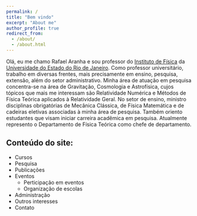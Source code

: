 ```yaml
---
permalink: /
title: "Bem vindo"
excerpt: "About me"
author_profile: true
redirect_from: 
  - /about/
  - /about.html
---
```


Olá, eu me chamo Rafael Aranha e sou professor do [Instituto de Física](https://www.fis.uerj.br/) da [Universidade do Estado do Rio de Janeiro](https://www.uerj.br/). Como professor universitário, trabalho em diversas frentes, mais precisamente em ensino, pesquisa, extensão, além do setor administrativo. Minha área de atuação em pesquisa concentra-se na área de Gravitação, Cosmologia e Astrofísica, cujos tópicos que mais me interessam são Relatividade Numérica e Métodos de Física Teórica aplicados à Relatividade Geral. No setor de ensino, ministro disciplinas obrigatórias de Mecânica Clássica, de Física Matemática e de cadeiras eletivas associadas à minha área de pesquisa. Também oriento estudantes que visam iniciar carreira acadêmica em pesquisa. Atualmente represento o Departamento de Física Teórica como chefe de departamento.

## Conteúdo do site:

* Cursos
* Pesquisa
* Publicações
* Eventos
  * Perticipação em eventos
  * Organização de escolas
* Administração
* Outros interesses
* Contato
